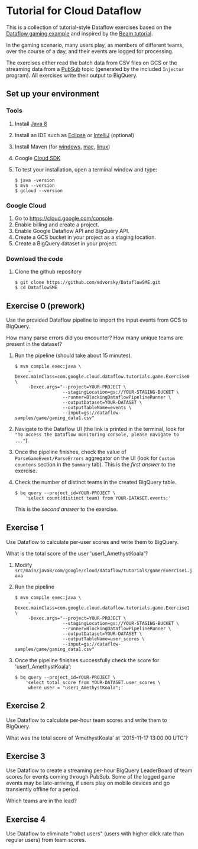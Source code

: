# Tutorial for Cloud Dataflow

This is a collection of tutorial-style Dataflow exercises based on the [Dataflow
gaming
example](https://github.com/GoogleCloudPlatform/DataflowJavaSDK-examples/blob/master/src/main/java8/com/google/cloud/dataflow/examples/complete/game/README.md)
and inspired by the [Beam tutorial](https://github.com/eljefe6a/beamexample).

In the gaming scenario, many users play, as members of different teams, over the
course of a day, and their events are logged for processing.

The exercises either read the batch data from CSV files on GCS or the streaming
data from a [PubSub](https://cloud.google.com/pubsub/) topic (generated by the
included `Injector` program). All exercises write their output to BigQuery.

## Set up your environment

### Tools

1.  Install [Java 8](https://java.com/fr/download/)
1.  Install an IDE such as [Eclipse](https://eclipse.org/downloads/) or
    [IntelliJ](https://www.jetbrains.com/idea/download/) (optional)
1.  Install Maven (for
    [windows](https://maven.apache.org/guides/getting-started/windows-prerequisites.html),
    [mac](http://tostring.me/151/installing-maven-on-os-x/),
    [linux](http://maven.apache.org/install.html))
1.  Google [Cloud SDK](https://cloud.google.com/sdk/)
1.  To test your installation, open a terminal window and type:

    ```shell
    $ java -version
    $ mvn --version
    $ gcloud --version
    ```

### Google Cloud

1.  Go to https://cloud.google.com/console.
1.  Enable billing and create a project.
1.  Enable Google Dataflow API and BigQuery API.
1.  Create a GCS bucket in your project as a staging location.
1.  Create a BigQuery dataset in your project.

### Download the code

1.  Clone the github repository

    ```shell
    $ git clone https://github.com/mdvorsky/DataflowSME.git
    $ cd DataflowSME
    ```

## Exercise 0 (prework)

Use the provided Dataflow pipeline to import the input events from GCS to
BigQuery.

How many parse errors did you encounter? How many unique teams are present in
the dataset?

1.  Run the pipeline (should take about 15 minutes).

    ```shell
    $ mvn compile exec:java \
         -Dexec.mainClass=com.google.cloud.dataflow.tutorials.game.Exercise0 \
         -Dexec.args="--project=YOUR-PROJECT \
                      --stagingLocation=gs://YOUR-STAGING-BUCKET \
                      --runner=BlockingDataflowPipelineRunner \
                      --outputDataset=YOUR-DATASET \
                      --outputTableName=events \
                      --input=gs://dataflow-samples/game/gaming_data1.csv"
    ```

1.  Navigate to the Dataflow UI (the link is printed in the terminal, look for
    `"To access the Dataflow monitoring console, please navigate to ..."`).

1.  Once the pipeline finishes, check the value of `ParseGameEvent/ParseErrors`
    aggregator on the UI (look for `Custom counters` section in the `Summary`
    tab). This is the *first answer* to the exercise.

1.  Check the number of distinct teams in the created BigQuery table.

    ```shell
    $ bq query --project_id=YOUR-PROJECT \
        'select count(distinct team) from YOUR-DATASET.events;'
    ```
    This is the *second answer* to the exercise.

## Exercise 1

Use Dataflow to calculate per-user scores and write them to BigQuery.

What is the total score of the user 'user1_AmethystKoala'?

1.  Modify
    `src/main/java8/com/google/cloud/dataflow/tutorials/game/Exercise1.java`
1.  Run the pipeline

    ```shell
    $ mvn compile exec:java \
         -Dexec.mainClass=com.google.cloud.dataflow.tutorials.game.Exercise1 \
         -Dexec.args="--project=YOUR-PROJECT \
                      --stagingLocation=gs://YOUR-STAGING-BUCKET \
                      --runner=BlockingDataflowPipelineRunner \
                      --outputDataset=YOUR-DATASET \
                      --outputTableName=user_scores \
                      --input=gs://dataflow-samples/game/gaming_data1.csv"
    ```

1.  Once the pipeline finishes successfully check the score for
    'user1_AmethystKoala':

    ```shell
    $ bq query --project_id=YOUR-PROJECT \
        'select total_score from YOUR-DATASET.user_scores \
         where user = "user1_AmethystKoala";'
    ```

## Exercise 2

Use Dataflow to calculate per-hour team scores and write them to BigQuery.

What was the total score of 'AmethystKoala' at '2015-11-17 13:00:00 UTC'?

## Exercise 3

Use Dataflow to create a streaming per-hour BigQuery LeaderBoard of team scores
for events coming through PubSub. Some of the logged game events may be
late-arriving, if users play on mobile devices and go transiently offline for a
period.

Which teams are in the lead?

## Exercise 4

Use Dataflow to eliminate "robot users" (users with higher click rate than
regular users) from team scores.
